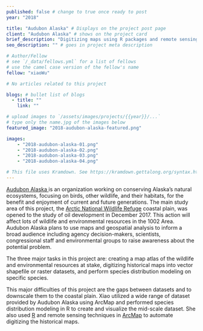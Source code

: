 ```yaml
---
published: false # change to true once ready to post
year: "2018"

title: "Audubon Alaska" # Displays on the project post page
client: "Audubon Alaska" # shows on the project card
brief_description: "Digitizing maps using R packages and remote sensing techniques" # shows on the project card
seo_description: "" # goes in project meta description

# Author/Fellow
# see `/_data/fellows.yml` for a list of fellows
# use the camel case version of the fellow's name
fellow: "xiaoWu"

# No articles related to this project

blogs: # bullet list of blogs
  - title: ""
    link: ""

# upload images to `/assets/images/projects/{{year}}/...`
# type only the name.jpg of the images below
featured_image: "2018-audubon-alaska-featured.png"

images:
    - "2018-audubon-alaska-01.png"
    - "2018-audubon-alaska-02.png"
    - "2018-audubon-alaska-03.png"
    - "2018-audubon-alaska-04.png"

# This file uses Kramdown. See https://kramdown.gettalong.org/syntax.html for syntax
---
```

[Audubon Alaska ](http://ak.audubon.org/)is an organization working on conserving Alaska’s natural ecosystems, focusing on birds, other wildlife, and their habitats, for the benefit and enjoyment of current and future generations. The main study area of this project, the [Arctic National Wildlife Refuge](https://en.wikipedia.org/wiki/Arctic_National_Wildlife_Refuge) coastal plain, was opened to the study of oil development in December 2017. This action will affect lots of wildlife and environmental resources in the 1002 Area. Audubon Alaska plans to use maps and geospatial analysis to inform a broad audience including agency decision-makers, scientists, congressional staff and environmental groups to raise awareness about the potential problem.

The three major tasks in this project are: creating a map atlas of the wildlife and environmental resources at stake, digitizing historical maps into vector shapefile or raster datasets, and perform species distribution modeling on specific species.

This major difficulties of this project are the gaps between datasets and to downscale them to the coastal plain. Xiao utilized a wide range of dataset provided by Audubon Alaska using ArcMap and performed species distribution modeling in R to create and visualize the mid-scale dataset. She also used [R](https://en.wikipedia.org/wiki/R_(programming_language)) and remote sensing techniques in [ArcMap](https://en.wikipedia.org/wiki/ArcMap) to automate digitizing the historical maps.
